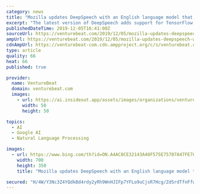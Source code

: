 ```yaml
---
category: news
title: "Mozilla updates DeepSpeech with an English language model that runs ‘faster than real time’"
excerpt: "The latest version of DeepSpeech adds support for TensorFlow Lite, a version of Google’s TensorFlow machine learning framework that’s optimized for compute-constrained mobile and embedded devices. It’s reduced DeepSpeech’s package size from 98MB to 3.7MB and its built-in English model size — which has a 7.5% word error rate on a ..."
publishedDateTime: 2019-12-05T16:41:00Z
sourceUrl: https://venturebeat.com/2019/12/05/mozilla-updates-deepspeech-with-an-english-language-model-that-runs-faster-than-real-time/
ampUrl: https://venturebeat.com/2019/12/05/mozilla-updates-deepspeech-with-an-english-language-model-that-runs-faster-than-real-time/amp/
cdnAmpUrl: https://venturebeat-com.cdn.ampproject.org/c/s/venturebeat.com/2019/12/05/mozilla-updates-deepspeech-with-an-english-language-model-that-runs-faster-than-real-time/amp/
type: article
quality: 66
heat: 66
published: true

provider:
  name: VentureBeat
  domain: venturebeat.com
  images:
    - url: https://ai.insideout.app/assets/images/organizations/venturebeat.com-50x50.jpg
      width: 50
      height: 50

topics:
  - AI
  - Google AI
  - Natural Language Processing

images:
  - url: https://www.bing.com/th?id=ON.A4AC8CE32143A40F575E75707A47FE78
    width: 700
    height: 350
    title: "Mozilla updates DeepSpeech with an English language model that runs ‘faster than real time’"

secured: "H/4W/Y3Nc3Z4YQdkBd4rdy2yRh9WnHJIFp7YFLo9uCjsR7Hcg/ZdSrdTfnFfwQ4A3wQkDqRUnmFxVVhQun9hAbr5CJm5JB+MDtdCmbP8wnar9F+AfIOvLIf4xI/y5klpko33BUb+hPfvwqg+KYpMHJM8/6414naClP2IU28RfyR9fgegEY50L3yR8Xj/d0jnepQQboNUR33jL9JHWkEA+UWNR5KebicFUS4iPuIj3EUFJYYqWjhbYB+tut3wbCetrd/DwaiONZ0Wqru8JStAiQ==;XgKdnvSyPV249WOmCzexww=="
---
```


